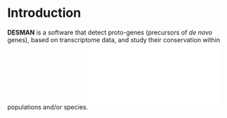 # Introduction

**DESMAN** is a software that detect proto-genes (precursors of _de novo_ genes), based on transcriptome data, and study their conservation within populations and/or species.
![Figure 1](flowchart_DESMAN.pdf)

